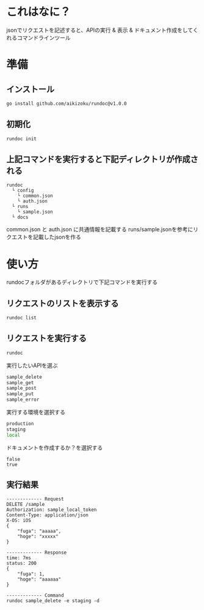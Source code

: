 # これはなに？
jsonでリクエストを記述すると、APIの実行 & 表示 & ドキュメント作成をしてくれるコマンドラインツール

# 準備

## インストール

```bash
go install github.com/aikizoku/rundoc@v1.0.0
```

## 初期化

```bash
rundoc init
```

## 上記コマンドを実行すると下記ディレクトリが作成される

```
rundoc 
  └ config
    └ common.json
    └ auth.json
  └ runs
    └ sample.json
  └ docs
```
common.json と auth.json に共通情報を記載する
runs/sample.jsonを参考にリクエストを記載したjsonを作る

# 使い方
rundocフォルダがあるディレクトリで下記コマンドを実行する

## リクエストのリストを表示する

```bash
rundoc list
```

## リクエストを実行する

```bash
rundoc
```

実行したいAPIを選ぶ
```bash
sample_delete
sample_get
sample_post
sample_put
sample_error
```

実行する環境を選択する
```bash
production
staging
local
```

ドキュメントを作成するか？を選択する
```
false
true
```

## 実行結果

```
------------- Request
DELETE /sample
Authorization: sample_local_token
Content-Type: application/json
X-OS: iOS
{
    "fuga": "aaaaa",
    "hoge": "xxxxx"
}

------------- Response
time: 7ms
status: 200
{
    "fuga": 1,
    "hoge": "aaaaaa"
}

------------- Command
rundoc sample_delete -e staging -d
```

